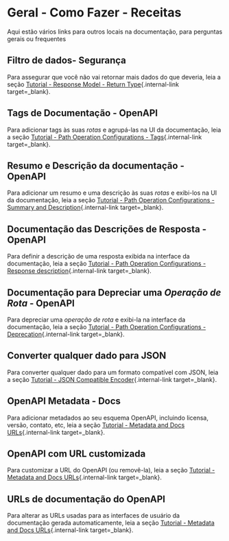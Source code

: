 # Geral - Como Fazer - Receitas

Aqui estão vários links para outros locais na documentação, para perguntas gerais ou frequentes

## Filtro de dados- Segurança

Para assegurar que você não vai retornar mais dados do que deveria, leia a seção [Tutorial - Response Model - Return Type](../tutorial/response-model.md){.internal-link target=_blank}.

## Tags de Documentação - OpenAPI
Para adicionar tags às suas *rotas* e agrupá-las na UI da documentação, leia a seção [Tutorial - Path Operation Configurations - Tags](../tutorial/path-operation-configuration.md#tags){.internal-link target=_blank}.

## Resumo e Descrição da documentação - OpenAPI

Para adicionar um resumo e uma descrição às suas *rotas* e exibi-los na UI da documentação, leia a seção [Tutorial - Path Operation Configurations - Summary and Description](../tutorial/path-operation-configuration.md#summary-and-description){.internal-link target=_blank}.

## Documentação das Descrições de Resposta - OpenAPI

Para definir a descrição de uma resposta exibida na interface da documentação, leia a seção [Tutorial - Path Operation Configurations - Response description](../tutorial/path-operation-configuration.md#response-description){.internal-link target=_blank}.

## Documentação para Depreciar uma *Operação de Rota* - OpenAPI

Para depreciar uma *operação de rota* e exibi-la na interface da documentação, leia a seção [Tutorial - Path Operation Configurations - Deprecation](../tutorial/path-operation-configuration.md#deprecate-a-path-operation){.internal-link target=_blank}.

## Converter qualquer dado para JSON


Para converter qualquer dado para um formato compatível com JSON, leia a seção [Tutorial - JSON Compatible Encoder](../tutorial/encoder.md){.internal-link target=_blank}.

## OpenAPI Metadata - Docs

Para adicionar metadados ao seu esquema OpenAPI, incluindo  licensa, versão, contato, etc, leia a seção [Tutorial - Metadata and Docs URLs](../tutorial/metadata.md){.internal-link target=_blank}.

## OpenAPI com URL customizada

Para customizar a URL do OpenAPI (ou removê-la), leia a seção [Tutorial - Metadata and Docs URLs](../tutorial/metadata.md#openapi-url){.internal-link target=_blank}.

## URLs de documentação do OpenAPI

Para alterar as URLs usadas ​​para as interfaces de usuário da documentação gerada automaticamente, leia a seção [Tutorial - Metadata and Docs URLs](../tutorial/metadata.md#docs-urls){.internal-link target=_blank}.
